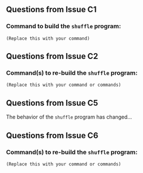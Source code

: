 ## Questions from Issue C1

### Command to build the `shuffle` program:
```
(Replace this with your command)
```

## Questions from Issue C2
### Command(s) to re-build the `shuffle` program:
```
(Replace this with your command or commands)
```

## Questions from Issue C5
The behavior of the `shuffle` program has changed...

## Questions from Issue C6
### Command(s) to re-build the `shuffle` program:
```
(Replace this with your command or commands)
```
